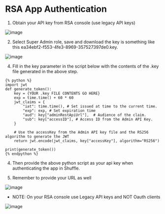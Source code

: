 # RSA App Authentication

1. Obtain your API key from RSA console (use legacy API keys)

![image](https://github.com/user-attachments/assets/3404f798-b1d8-417f-bc26-b4267f36e094)

2. Select Super Admin role, save and download the key is something like this ea34ebf2-f553-4fe3-8969-357527397de0.key.

![image](https://github.com/user-attachments/assets/56791afb-1435-4784-99a1-eb3cfb924907)

4. Fill in the key parameter in the script below with the contents of the .key file generated in the above step.
```
{% python %}
import jwt
def generate_token():
    key = {YOUR .key FILE CONTENTS GO HERE}
    exp = time.time() + 60 * 60 
    jwt_claims = {
        "iat": time.time(), # Set issued at time to the current time.
        "exp": exp, # Set expiration time
        "aud": key["adminRestApiUrl"],  # Audience of the claim.
        "sub": key["accessID"], # Access ID from the Admin API Key.
    }

    # Use the accessKey from the Admin API key file and the RS256 algorithm to generate the JWT
    return jwt.encode(jwt_claims, key["accessKey"], algorithm="RS256")
    
print(generate_token())
{% endpython %}
```
4. Then provide the above python script as your api key when authenticating the app in Shuffle.

5. Remember to provide your URL as well

![image](https://github.com/user-attachments/assets/e3a25ca5-e9d2-4f75-8a97-fd74784a0634)

- NOTE:
On your RSA console use Legacy API keys and NOT Oauth clients

![image](https://github.com/user-attachments/assets/cfd5a697-d767-4fe6-8782-4573d6990bb1)

